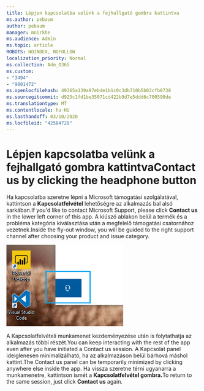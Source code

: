 ```yaml
---
title: Lépjen kapcsolatba velünk a fejhallgató gombra kattintva
ms.author: pebaum
author: pebaum
manager: mnirkhe
ms.audience: Admin
ms.topic: article
ROBOTS: NOINDEX, NOFOLLOW
localization_priority: Normal
ms.collection: Adm_O365
ms.custom:
- "3494"
- "9001472"
ms.openlocfilehash: 49365a139a97ebde1b1c0c3db710b5b03cfb8738
ms.sourcegitcommit: d925c1fd1be35071cd422b9d7e5ddd6c700590de
ms.translationtype: MT
ms.contentlocale: hu-HU
ms.lasthandoff: 03/10/2020
ms.locfileid: "42584728"
---
```

# <a name="contact-us-by-clicking-the-headphone-button"></a><span data-ttu-id="ecd4c-102">Lépjen kapcsolatba velünk a fejhallgató gombra kattintva</span><span class="sxs-lookup"><span data-stu-id="ecd4c-102">Contact us by clicking the headphone button</span></span>

<span data-ttu-id="ecd4c-103">Ha kapcsolatba szeretne lépni a Microsoft támogatási szolgálatával, kattintson a **Kapcsolatfelvétel** lehetőségre az alkalmazás bal alsó sarkában.</span><span class="sxs-lookup"><span data-stu-id="ecd4c-103">If you'd like to contact Microsoft Support, please click **Contact us** in the lower left corner of this app.</span></span> <span data-ttu-id="ecd4c-104">A kiúszó ablakon belül a termék és a probléma kategória kiválasztása után a megfelelő támogatási csatornához vezetnek.</span><span class="sxs-lookup"><span data-stu-id="ecd4c-104">Inside the fly-out window, you will be guided to the right support channel after choosing your product and issue category.</span></span>

![Lépjen kapcsolatba velünk a fejhallgató ikonra kattintva.](media/contact-us-headphone-icon.png)

<span data-ttu-id="ecd4c-106">A Kapcsolatfelvételi munkamenet kezdeményezése után is folytathatja az alkalmazás többi részét.</span><span class="sxs-lookup"><span data-stu-id="ecd4c-106">You can keep interacting with the rest of the app even after you have initiated a Contact us session.</span></span> <span data-ttu-id="ecd4c-107">A Kapcsolat panel ideiglenesen minimalizálható, ha az alkalmazáson belül bárhová máshol kattint.</span><span class="sxs-lookup"><span data-stu-id="ecd4c-107">The Contact us panel can be temporarily minimized by clicking anywhere else inside the app.</span></span> <span data-ttu-id="ecd4c-108">Ha vissza szeretne térni ugyanarra a munkamenetre, kattintson ismét a **Kapcsolatfelvétel gombra.**</span><span class="sxs-lookup"><span data-stu-id="ecd4c-108">To return to the same session, just click **Contact us** again.</span></span>
